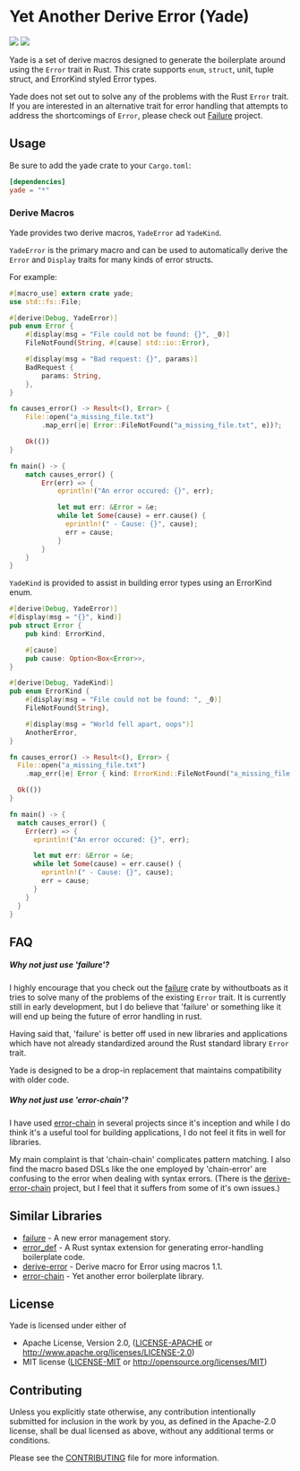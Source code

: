 # Yet Another Derive Error (Yade)
[![](https://img.shields.io/crates/v/yade.svg)](https://crates.io/crates/yade) [![](https://travis-ci.org/lholden/yade.svg?branch=master)](https://travis-ci.org/lholden/yade)

Yade is a set of derive macros designed to generate the boilerplate around using the `Error` trait in Rust. This crate supports `enum`, `struct`, unit, tuple struct, and ErrorKind styled Error types.

Yade does not set out to solve any of the problems with the Rust `Error` trait. If you are interested in an alternative trait for error handling that attempts to address the shortcomings of `Error`, please check out [Failure](https://github.com/withoutboats/failure) project.

## Usage

Be sure to add the yade crate to your `Cargo.toml`:

```toml
[dependencies]
yade = "*"
```

### Derive Macros
Yade provides two derive macros, `YadeError` ad `YadeKind`.

`YadeError` is the primary macro and can be used to automatically derive the `Error` and `Display` traits for many kinds of error structs.

For example:

```rust
#[macro_use] extern crate yade;
use std::fs::File;

#[derive(Debug, YadeError)]
pub enum Error {
    #[display(msg = "File could not be found: {}", _0)]
    FileNotFound(String, #[cause] std::io::Error),

    #[display(msg = "Bad request: {}", params)]
    BadRequest {
        params: String,
    },
}

fn causes_error() -> Result<(), Error> {
    File::open("a_missing_file.txt")
        .map_err(|e| Error::FileNotFound("a_missing_file.txt", e))?;

    Ok(())
}

fn main() -> {
    match causes_error() {
        Err(err) => {
            eprintln!("An error occured: {}", err);

            let mut err: &Error = &e;
            while let Some(cause) = err.cause() {
              eprintln!(" - Cause: {}", cause);
              err = cause;
            }
        }
    }
}
```

`YadeKind` is provided to assist in building error types using an ErrorKind enum.

```rust
#[derive(Debug, YadeError)]
#[display(msg = "{}", kind)]
pub struct Error {
    pub kind: ErrorKind,

    #[cause]
    pub cause: Option<Box<Error>>,
}

#[derive(Debug, YadeKind)]
pub enum ErrorKind {
    #[display(msg = "File could not be found: ", _0)]
    FileNotFound(String),

    #[display(msg = "World fell apart, oops")]
    AnotherError,
}

fn causes_error() -> Result<(), Error> {
  File::open("a_missing_file.txt")
    .map_err(|e| Error { kind: ErrorKind::FileNotFound("a_missing_file.txt"), cause: e })?;

  Ok(())
}

fn main() -> {
  match causes_error() {
    Err(err) => {
      eprintln!("An error occured: {}", err);

      let mut err: &Error = &e;
      while let Some(cause) = err.cause() {
        eprintln!(" - Cause: {}", cause);
        err = cause;
      }
    }
  }
}
```


## FAQ
##### Why not just use 'failure'?
I highly encourage that you check out the [failure](https://github.com/withoutboats/failure) crate by withoutboats as it tries to solve many of the problems of the existing `Error` trait. It is currently still in early development, but I do believe that 'failure' or something like it will end up being the future of error handling in rust.

Having said that, 'failure' is better off used in new libraries and applications which have not already standardized around the Rust standard library `Error` trait.

Yade is designed to be a drop-in replacement that maintains compatibility with older code.

##### Why not just use 'error-chain'?
I have used [error-chain](https://github.com/rust-lang-nursery/error-chain) in several projects since it's inception and while I do think it's a useful tool for building applications, I do not feel it fits in well for libraries.

My main complaint is that 'chain-chain' complicates pattern matching. I also find the macro based DSLs like the one employed by 'chain-error' are confusing to the error when dealing with syntax errors. (There is the [derive-error-chain](https://github.com/Arnavion/derive-error-chain) project, but I feel that it suffers from some of it's own issues.)

## Similar Libraries

* [failure](https://github.com/withoutboats/failure) - A new error management story.
* [error_def](https://github.com/canndrew/error_def) - A Rust syntax extension for generating error-handling boilerplate code.
* [derive-error](https://github.com/rushmorem/derive-error) - Derive macro for Error using macros 1.1.
* [error-chain](https://github.com/rust-lang-nursery/error-chain) - Yet another error boilerplate library.

## License

Yade is licensed under either of

* Apache License, Version 2.0, ([LICENSE-APACHE](LICENSE-APACHE) or
    http://www.apache.org/licenses/LICENSE-2.0)
* MIT license ([LICENSE-MIT](LICENSE-MIT) or
    http://opensource.org/licenses/MIT)

## Contributing

Unless you explicitly state otherwise, any contribution intentionally submitted
for inclusion in the work by you, as defined in the Apache-2.0 license, shall
be dual licensed as above, without any additional terms or conditions.

Please see the [CONTRIBUTING](CONTRIBUTING.md) file for more information.
